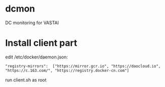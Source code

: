 # dcmon
DC monitoring for VASTAI

# Install client part

edit /etc/docker/daemon.json:

`"registry-mirrors":  ["https://mirror.gcr.io", "https://daocloud.io", "https://c.163.com/", "https://registry.docker-cn.com"]`

run client.sh as root
